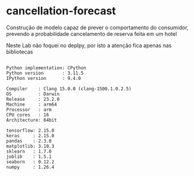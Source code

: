 # cancellation-forecast
Construção de modelo capaz de prever o comportamento do consumidor, prevendo a probabilidade cancelamento de reserva feita em um hotel


Neste Lab não foquei no deplpy, por isto a atenção fica apenas nas bibliotecas

````

Python implementation: CPython
Python version       : 3.11.5
IPython version      : 9.4.0

Compiler    : Clang 15.0.0 (clang-1500.1.0.2.5)
OS          : Darwin
Release     : 23.2.0
Machine     : arm64
Processor   : arm
CPU cores   : 16
Architecture: 64bit

tensorflow: 2.15.0
keras     : 2.15.0
pandas    : 2.3.0
matplotlib: 3.10.3
sklearn   : 1.7.0
joblib    : 1.5.1
seaborn   : 0.12.2
numpy     : 1.26.4
````
